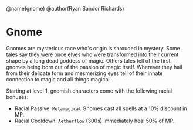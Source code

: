 @name(gnome)
@author(Ryan Sandor Richards)

# Gnome
Gnomes are mysterious race who's origin is shrouded in mystery. Some tales say
they were once elves who were transformed into their current shape by a long
dead goddess of magic. Others tales tell of the first gnomes being born out of
the passion of magic itself. Wherever they hail from their delicate form and
mesmerizing eyes tell of their innate connection to magic and all things
magical.

Starting at level 1, gnomish characters come with the following racial bonuses:

- Racial Passive: `Metamagical`
  Gnomes cast all spells at a 10% discount in MP.
- Racial Cooldown: `Aetherflow` (300s)
  Immediately heal 50% of MP.
